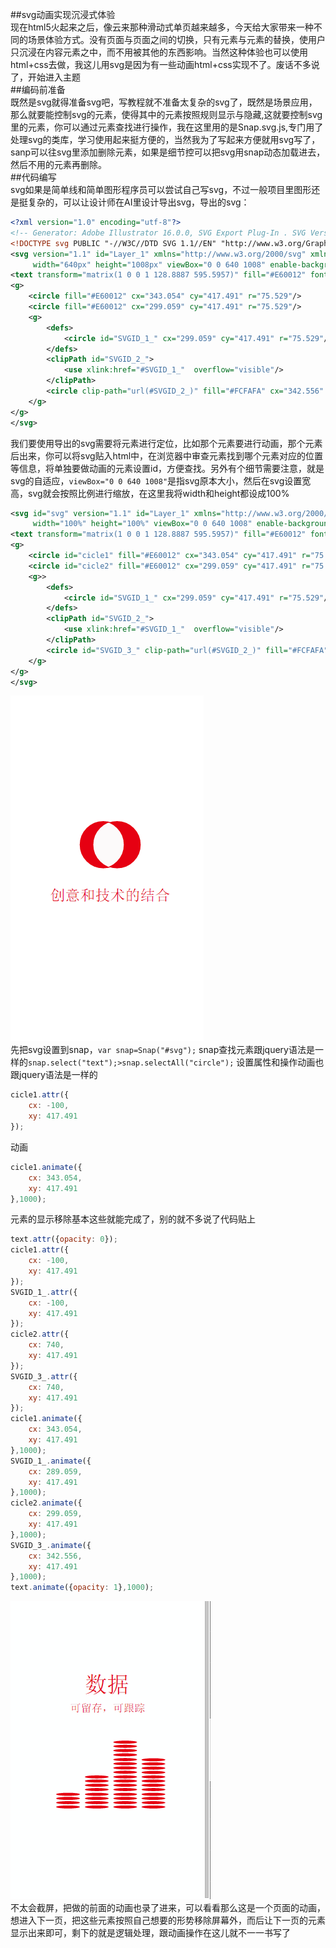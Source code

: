 ##svg动画实现沉浸式体验  
现在html5火起来之后，像云来那种滑动式单页越来越多，今天给大家带来一种不同的场景体验方式。没有页面与页面之间的切换，只有元素与元素的替换，使用户只沉浸在内容元素之中，而不用被其他的东西影响。当然这种体验也可以使用html+css去做，我这儿用svg是因为有一些动画html+css实现不了。废话不多说了，开始进入主题    
##编码前准备  
既然是svg就得准备svg吧，写教程就不准备太复杂的svg了，既然是场景应用，那么就要能控制svg的元素，使得其中的元素按照规则显示与隐藏,这就要控制svg里的元素，你可以通过元素查找进行操作，我在这里用的是Snap.svg.js,专门用了处理svg的类库，学习使用起来挺方便的，当然我为了写起来方便就用svg写了，sanp可以往svg里添加删除元素，如果是细节控可以把svg用snap动态加载进去，然后不用的元素再删除。  
##代码编写  
svg如果是简单线和简单图形程序员可以尝试自己写svg，不过一般项目里图形还是挺复杂的，可以让设计师在AI里设计导出svg，导出的svg：  
```svg
<?xml version="1.0" encoding="utf-8"?>
<!-- Generator: Adobe Illustrator 16.0.0, SVG Export Plug-In . SVG Version: 6.00 Build 0)  -->
<!DOCTYPE svg PUBLIC "-//W3C//DTD SVG 1.1//EN" "http://www.w3.org/Graphics/SVG/1.1/DTD/svg11.dtd">
<svg version="1.1" id="Layer_1" xmlns="http://www.w3.org/2000/svg" xmlns:xlink="http://www.w3.org/1999/xlink" x="0px" y="0px"
	 width="640px" height="1008px" viewBox="0 0 640 1008" enable-background="new 0 0 640 1008" xml:space="preserve">
<text transform="matrix(1 0 0 1 128.8887 595.5957)" fill="#E60012" font-family="'FZLTXHK--GBK1-0'" font-size="48.0418">创意和技术的结合</text>
<g>
	<circle fill="#E60012" cx="343.054" cy="417.491" r="75.529"/>
	<circle fill="#E60012" cx="299.059" cy="417.491" r="75.529"/>
	<g>
		<defs>
			<circle id="SVGID_1_" cx="299.059" cy="417.491" r="75.529"/>
		</defs>
		<clipPath id="SVGID_2_">
			<use xlink:href="#SVGID_1_"  overflow="visible"/>
		</clipPath>
		<circle clip-path="url(#SVGID_2_)" fill="#FCFAFA" cx="342.556" cy="417.491" r="75.529"/>
	</g>
</g>
</svg>
```  
我们要使用导出的svg需要将元素进行定位，比如那个元素要进行动画，那个元素后出来，你可以将svg贴入html中，在浏览器中审查元素找到哪个元素对应的位置等信息，将单独要做动画的元素设置id，方便查找。另外有个细节需要注意，就是svg的自适应，```viewBox="0 0 640 1008"```是指svg原本大小，然后在svg设置宽高，svg就会按照比例进行缩放，在这里我将width和height都设成100%  
```svg
<svg id="svg" version="1.1" id="Layer_1" xmlns="http://www.w3.org/2000/svg" xmlns:xlink="http://www.w3.org/1999/xlink" x="0px" y="0px"
     width="100%" height="100%" viewBox="0 0 640 1008" enable-background="new 0 0 640 1008" xml:space="preserve">
<text transform="matrix(1 0 0 1 128.8887 595.5957)" fill="#E60012" font-family="'FZLTXHK--GBK1-0'" font-size="48.0418">创意和技术的结合</text>
<g>
	<circle id="cicle1" fill="#E60012" cx="343.054" cy="417.491" r="75.529"/>
	<circle id="cicle2" fill="#E60012" cx="299.059" cy="417.491" r="75.529"/>
	<g>>
		<defs>
			<circle id="SVGID_1_" cx="299.059" cy="417.491" r="75.529"/>
		</defs>
		<clipPath id="SVGID_2_">
			<use xlink:href="#SVGID_1_"  overflow="visible"/>
		</clipPath>
		<circle id="SVGID_3_" clip-path="url(#SVGID_2_)" fill="#FCFAFA" cx="342.556" cy="417.491" r="75.529"/>
	</g>
</g>
</svg>
```  
![svg图片](https://github.com/zhangzicong6/svg-animation/blob/master/img/svg.png)  
先把svg设置到snap，```var snap=Snap("#svg");``` snap查找元素跟jquery语法是一样的```snap.select("text");>snap.selectAll("circle");```
设置属性和操作动画也跟jquery语法是一样的  
```javascript
cicle1.attr({
	cx: -100,
	xy: 417.491
});
```
动画  
```javascript
cicle1.animate({
	cx: 343.054,
	xy: 417.491
},1000);
```  
元素的显示移除基本这些就能完成了，别的就不多说了代码贴上

```javascript
text.attr({opacity: 0});
cicle1.attr({
	cx: -100,
	xy: 417.491
});
SVGID_1_.attr({
	cx: -100,
	xy: 417.491
});
cicle2.attr({
	cx: 740,
	xy: 417.491
});
SVGID_3_.attr({
	cx: 740,
	xy: 417.491
});
cicle1.animate({
	cx: 343.054,
	xy: 417.491
},1000);
SVGID_1_.animate({
	cx: 289.059,
	xy: 417.491
},1000);
cicle2.animate({
	cx: 299.059,
	xy: 417.491
},1000);
SVGID_3_.animate({
	cx: 342.556,
	xy: 417.491
},1000);
text.animate({opacity: 1},1000);
```  
![svg动画](https://github.com/zhangzicong6/svg-animation/blob/master/img/ani.gif)  
不太会截屏，把做的前面的动画也录了进来，可以看看那么这是一个页面的动画，想进入下一页，把这些元素按照自己想要的形势移除屏幕外，而后让下一页的元素显示出来即可，剩下的就是逻辑处理，跟动画操作在这儿就不一一书写了
